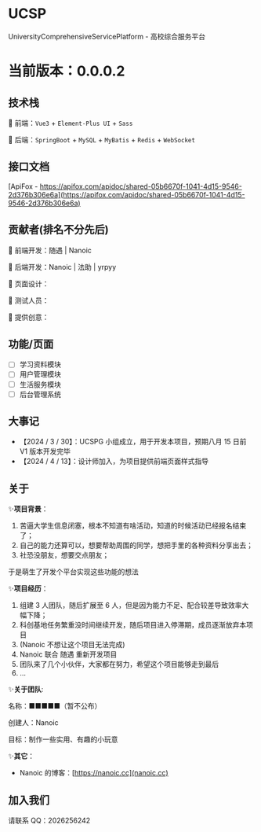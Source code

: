 <!--
 * @Author: Nanoic
 * @LastEditors: Nanoic 2026256242@qq.com
 * @Date: 2024-03-28 17:37:50
 * @LastEditTime: 2024-04-14 23:26:54
 * @FilePath: \undefinedc:\ProgramDev\Program\UCSP\README.md
 * @Describe: README.md
-->

# UCSP

UniversityComprehensiveServicePlatform - 高校综合服务平台

# 当前版本：0.0.0.2

## 技术栈

🌟 前端：`Vue3` + `Element-Plus UI` + `Sass`

🌟 后端：`SpringBoot` + `MySQL` + `MyBatis` + `Redis` + `WebSocket`

## 接口文档

[ApiFox - https://apifox.com/apidoc/shared-05b6670f-1041-4d15-9546-2d376b306e6a](https://apifox.com/apidoc/shared-05b6670f-1041-4d15-9546-2d376b306e6a)

## 贡献者(排名不分先后)

🌟 前端开发：随遇 | Nanoic

🌟 后端开发：Nanoic | 法助 | yrpyy

🌟 页面设计：

🌟 测试人员：

🌟 提供创意：

## 功能/页面

-   [ ] 学习资料模块
-   [ ] 用户管理模块
-   [ ] 生活服务模块
-   [ ] 后台管理系统

## 大事记

- 【2024 / 3 / 30】：UCSPG 小组成立，用于开发本项目，预期八月 15 日前 V1 版本开发完毕
- 【2024 / 4 / 13】：设计师加入，为项目提供前端页面样式指导

## 关于

✨**项目背景**：

1. 苦逼大学生信息闭塞，根本不知道有啥活动，知道的时候活动已经报名结束了；
2. 自己的能力还算可以，想要帮助周围的同学，想把手里的各种资料分享出去；
3. 社恐没朋友，想要交点朋友；

于是萌生了开发个平台实现这些功能的想法

✨**项目经历**：

1. 组建 3 人团队，随后扩展至 6 人，但是因为能力不足、配合较差导致效率大幅下降；
2. 科创基地任务繁重没时间继续开发，随后项目进入停滞期，成员逐渐放弃本项目
3. (Nanoic 不想让这个项目无法完成)
4. Nanoic 联合 随遇 重新开发项目
5. 团队来了几个小伙伴，大家都在努力，希望这个项目能够走到最后
6. ...

✨**关于团队**:

名称：■■■■■（暂不公布）

创建人：Nanoic

目标：制作一些实用、有趣的小玩意

✨**其它**：

-   Nanoic 的博客：[https://nanoic.cc](nanoic.cc)

## 加入我们

请联系 QQ：2026256242
